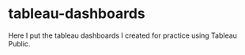 # tableau-dashboards
Here I put the tableau dashboards I created for practice using Tableau Public.
